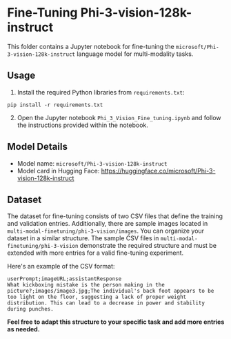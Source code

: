 # Fine-Tuning Phi-3-vision-128k-instruct
This folder contains a Jupyter notebook for fine-tuning the `microsoft/Phi-3-vision-128k-instruct` language model for multi-modality tasks.

## Usage
1. Install the required Python libraries from `requirements.txt`:
```
pip install -r requirements.txt
```
2. Open the Jupyter notebook `Phi_3_Vision_Fine_tuning.ipynb` and follow the instructions provided within the notebook.

## Model Details
- Model name: `microsoft/Phi-3-vision-128k-instruct`
- Model card in Hugging Face: https://huggingface.co/microsoft/Phi-3-vision-128k-instruct

## Dataset
The dataset for fine-tuning consists of two CSV files that define the training and validation entries. Additionally, there are sample images located in `multi-modal-finetuning/phi-3-vision/images`. You can organize your dataset in a similar structure. The sample CSV files in `multi-modal-finetuning/phi-3-vision` demonstrate the required structure and must be extended with more entries for a valid fine-tuning experiment.

Here's an example of the CSV format:
```
userPrompt;imageURL;assistantResponse
What kickboxing mistake is the person making in the picture?;images/image3.jpg;The individual's back foot appears to be too light on the floor, suggesting a lack of proper weight distribution. This can lead to a decrease in power and stability during punches.
```

**Feel free to adapt this structure to your specific task and add more entries as needed.**